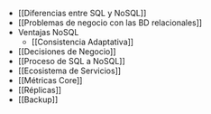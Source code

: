 - [[Diferencias entre SQL y NoSQL]] 
- [[Problemas de negocio con las BD relacionales]] 
- Ventajas NoSQL
	- [[Consistencia Adaptativa]]  
- [[Decisiones de Negocio]] 
- [[Proceso de SQL a NoSQL]] 
- [[Ecosistema de Servicios]] 
- [[Métricas Core]] 
- [[Réplicas]] 
- [[Backup]] 